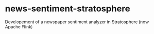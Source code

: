 # news-sentiment-stratosphere
Developement of a newspaper sentiment analyzer in Stratosphere (now Apache Flink)
